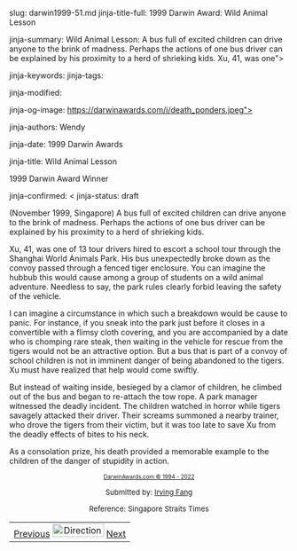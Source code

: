 slug: darwin1999-51.md
jinja-title-full: 1999 Darwin Award: Wild Animal Lesson

jinja-summary: Wild Animal Lesson: A bus full of excited children can drive anyone to the brink of madness. Perhaps the actions of one bus driver can be explained by his proximity to a herd of shrieking kids. Xu, 41, was one">

jinja-keywords:
jinja-tags:

jinja-modified:

jinja-og-image: https://darwinawards.com/i/death_ponders.jpeg">

jinja-authors: Wendy

jinja-date: 1999 Darwin Awards


jinja-title: Wild Animal Lesson

1999 Darwin Award Winner

jinja-confirmed: <
jinja-status: draft

<P>(November 1999, Singapore) A bus full of excited children can drive anyone to the brink of madness. Perhaps the actions of one bus driver can be explained by his proximity to a herd of shrieking kids.</P>
<P>Xu, 41, was one of 13 tour drivers hired to escort a school tour through the Shanghai World Animals Park. His bus unexpectedly broke down as the convoy passed through a fenced tiger enclosure. You can imagine the hubbub this would cause among a group of students on a wild animal adventure. Needless to say, the park rules clearly forbid leaving the safety of the vehicle.</P>
<P>I can imagine a circumstance in which such a breakdown would be cause to panic. For instance, if you sneak into the park just before it closes in a convertible with a flimsy cloth covering, and you are accompanied by a date who is chomping rare steak, then waiting in the vehicle for rescue from the tigers would not be an attractive option. But a bus that is part of a convoy of school children is not in imminent danger of being abandoned to the tigers. Xu must have realized that help would come swiftly.</P>
<P>But instead of waiting inside, besieged by a clamor of children, he climbed out of the bus and began to re-attach the tow rope. A park manager witnessed the deadly incident. The children watched in horror while tigers savagely attacked their driver. Their screams summoned a nearby trainer, who drove the tigers from their victim, but it was too late to save Xu from the deadly effects of bites to his neck.</P>
<P>As a consolation prize, his death provided a memorable example to the children of the danger of stupidity in action.</P>
<P align="center"><FONT size="-7"><A href="http://darwinawards.com/misc/copyright.html">DarwinAwards.com &copy; 1994 - 2022</A></FONT>
<P align="center"><FONT size="-1">Submitted by: <A href="mailto:REMOVE-fangx001@umn.edu">Irving Fang</A></FONT>
<P align="center"><FONT size="-1">Reference: Singapore Straits Times</FONT>

<!--#include virtual="/inc/votebar_viewvoteonly" -->

</CENTER>
</CENTER>
<TABLE width=100% border=0 background="/i/bgmain.jpg" cellspacing=5 cellpadding=10><TR><TD>
<CENTER>
<A href="darwin1999-50.html">Previous</A> <IMG src="/i/arrowani.gif" width="93" height="24" border="0" alt="Directions"> <A href="darwin1999-52.html">Next</A>
</CENTER>
</H2>
</CENTER>

<!--#include file=nav_1999.html -->


